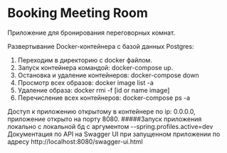 # Booking Meeting Room

Приложение для бронирования переговорных комнат.

Развертывание Docker-контейнера с базой данных Postgres:
1. Переходим в директорию с docker файлом.
2. Запуск контейнера командой: docker-compose up.
3. Остановка и удаление контейнеров: docker-compose down
4. Просмотр всех образов: docker image list -a
5. Удаление образа: docker rmi -f [id or name image]
6. Перечисление всех контейнеров: docker-compose ps -a 

Доступ к приложению открытому в контейнере по ip: 0.0.0.0, приложение открыто на порту 8080.
#####Запуск приложения локально с локальной бд с аргументом --spring.profiles.active=dev
Документация по API на Swagger UI при запущенном приложении по адресу http://localhost:8080/swagger-ui.html